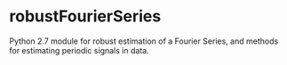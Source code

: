 robustFourierSeries
===================

Python 2.7 module for robust estimation of a Fourier Series, and methods for estimating periodic signals in data.
